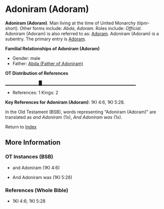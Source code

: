 # Adoniram (Adoram)
**Adoniram (Adoram)**. 
Man living at the time of United Monarchy (tipnr-short). 
Other forms include: 
*Abda*, *Adoram*. 
Roles include: 
_Official_. 
Adoniram (Adoram) is also referred to as: 
[Adoram](Adoram.md). 
Adoniram (Adoram) is a subentry. The primary entry is 
[Adoram](Adoram.md). 




**Familial Relationships of Adoniram (Adoram)**


* Gender: male
* Father: [Abda (Father of Adoniram)](Abda.md)


**OT Distribution of References**

▁▁▁▁▁▁▁▁▁▁█▁▁▁▁▁▁▁▁▁▁▁▁▁▁▁▁▁▁▁▁▁▁▁▁▁▁▁▁
* References: 1 Kings: 2



**Key References for Adoniram (Adoram)**: 
1KI 4:6, 1KI 5:28. 


In the Old Testament (BSB), words representing “Adoniram (Adoram)” are translated as 
*and Adoniram* (1x), *And Adoniram was* (1x). 




Return to [Index](00-Index.md)

## More Information

### OT Instances (BSB)

* and Adoniram (1KI 4:6)

* And Adoniram was (1KI 5:28)



### References (Whole Bible)

* 1KI 4:6; 1KI 5:28



